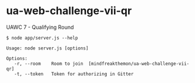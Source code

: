 # ua-web-challenge-vii-qr
UAWC 7 - Qualifying Round

```
$ node app/server.js --help

Usage: node server.js [options]

Options:
   -r, --room    Room to join  [mindfreakthemon/ua-web-challenge-vii-qr]
   -t, --token   Token for authorizing in Gitter
```
